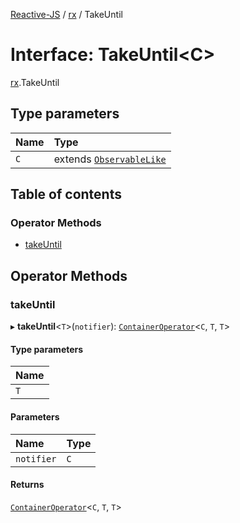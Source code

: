 [Reactive-JS](../README.md) / [rx](../modules/rx.md) / TakeUntil

# Interface: TakeUntil<C\>

[rx](../modules/rx.md).TakeUntil

## Type parameters

| Name | Type |
| :------ | :------ |
| `C` | extends [`ObservableLike`](rx.ObservableLike.md) |

## Table of contents

### Operator Methods

- [takeUntil](rx.TakeUntil.md#takeuntil)

## Operator Methods

### takeUntil

▸ **takeUntil**<`T`\>(`notifier`): [`ContainerOperator`](../modules/containers.md#containeroperator)<`C`, `T`, `T`\>

#### Type parameters

| Name |
| :------ |
| `T` |

#### Parameters

| Name | Type |
| :------ | :------ |
| `notifier` | `C` |

#### Returns

[`ContainerOperator`](../modules/containers.md#containeroperator)<`C`, `T`, `T`\>
